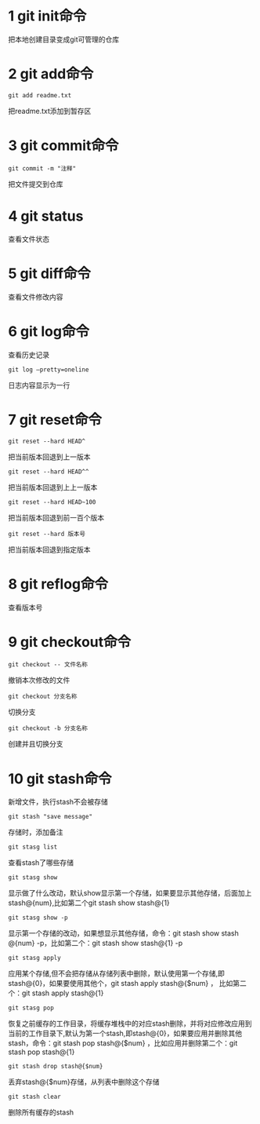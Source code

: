 # 1 git init命令
把本地创建目录变成git可管理的仓库

# 2 git add命令
```buildoutcfg
git add readme.txt
```
把readme.txt添加到暂存区

# 3 git commit命令
```buildoutcfg
git commit -m "注释"
```
把文件提交到仓库

# 4 git status
查看文件状态

# 5 git diff命令
查看文件修改内容

# 6 git log命令
查看历史记录
```buildoutcfg
git log –pretty=oneline 
```
日志内容显示为一行

# 7 git reset命令
```buildoutcfg
git reset --hard HEAD^
```
把当前版本回退到上一版本

```buildoutcfg
git reset --hard HEAD^^
```
把当前版本回退到上上一版本

```buildoutcfg
git reset --hard HEAD~100
```
把当前版本回退到前一百个版本

```buildoutcfg
git reset --hard 版本号
```
把当前版本回退到指定版本

# 8 git reflog命令
查看版本号

# 9 git checkout命令
```buildoutcfg
git checkout -- 文件名称
```
撤销本次修改的文件

```buildoutcfg
git checkout 分支名称
```
切换分支

```buildoutcfg
git checkout -b 分支名称
```
创建并且切换分支

# 10 git stash命令
新增文件，执行stash不会被存储

```buildoutcfg
git stash "save message"
```
存储时，添加备注

```buildoutcfg
git stasg list
```
查看stash了哪些存储

```buildoutcfg
git stasg show
```
显示做了什么改动，默认show显示第一个存储，如果要显示其他存储，后面加上stash@{num},比如第二个git stash show stash@{1}

```buildoutcfg
git stasg show -p
```
显示第一个存储的改动，如果想显示其他存储，命令：git stash show stash @{num} -p，比如第二个：git stash show stash@{1} -p

```buildoutcfg
git stasg apply
```
应用某个存储,但不会把存储从存储列表中删除，默认使用第一个存储,即stash@{0}，如果要使用其他个，git stash apply stash@{$num} ， 比如第二个：git stash apply stash@{1} 

```buildoutcfg
git stasg pop
``` 
恢复之前缓存的工作目录，将缓存堆栈中的对应stash删除，并将对应修改应用到当前的工作目录下,默认为第一个stash,即stash@{0}，如果要应用并删除其他stash，命令：git stash pop stash@{$num} ，比如应用并删除第二个：git stash pop stash@{1}

```buildoutcfg
git stash drop stash@{$num}
```
丢弃stash@{$num}存储，从列表中删除这个存储

```buildoutcfg
git stash clear
```
删除所有缓存的stash